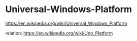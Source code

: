 # Universal-Windows-Platform
https://en.wikipedia.org/wiki/Universal_Windows_Platform

relation: https://en.wikipedia.org/wiki/Uno_Platform

